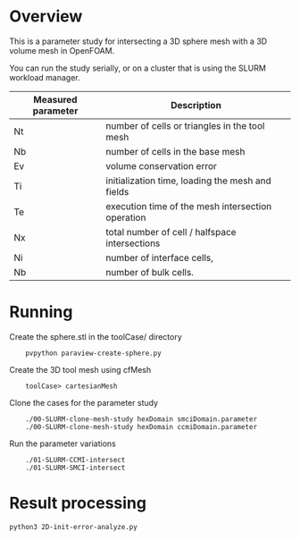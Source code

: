 # Overview

This is a parameter study for intersecting a 3D sphere mesh with a 3D volume mesh in OpenFOAM.

You can run the study serially, or on a cluster that is using the SLURM workload manager.

Measured parameter  | Description
--- | ---
Nt | number of cells or triangles in the tool mesh
Nb | number of cells in the base mesh
Ev | volume conservation error
Ti | initialization time, loading the mesh and fields
Te | execution time of the mesh intersection operation
Nx | total number of cell / halfspace intersections 
Ni | number of interface cells,
Nb | number of bulk cells.

# Running 

Create the sphere.stl in the toolCase/ directory

```
    pvpython paraview-create-sphere.py 
```

Create the 3D tool mesh using cfMesh 

```
    toolCase> cartesianMesh
```

Clone the cases for the parameter study 

```
    ./00-SLURM-clone-mesh-study hexDomain smciDomain.parameter
    ./00-SLURM-clone-mesh-study hexDomain ccmiDomain.parameter
```

Run the parameter variations 

```
    ./01-SLURM-CCMI-intersect
    ./01-SLURM-SMCI-intersect
```

# Result processing 

    python3 2D-init-error-analyze.py
